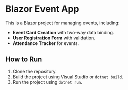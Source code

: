 # Blazor Event App

This is a Blazor project for managing events, including:

- **Event Card Creation** with two-way data binding.
- **User Registration Form** with validation.
- **Attendance Tracker** for events.

## How to Run
1. Clone the repository.
2. Build the project using Visual Studio or `dotnet build`.
3. Run the project using `dotnet run`.
